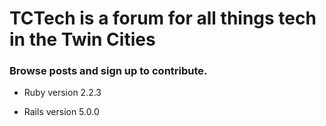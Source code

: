 # TCTech is a forum for all things tech in the Twin Cities
### Browse posts and sign up to contribute.

* Ruby version
  2.2.3

* Rails version
  5.0.0
